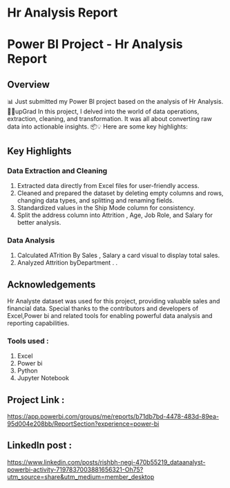 # Hr Analysis Report
# Power BI Project - Hr Analysis Report
## Overview
📊 Just submitted my Power BI project based on the analysis of Hr Analysis. 💼🛒upGrad In this project, I delved into the world of data operations, extraction, cleaning, and transformation. It was all about converting raw data into actionable insights. 📦💡 Here are some key highlights:

## Key Highlights
### Data Extraction and Cleaning
1. Extracted data directly from Excel files for user-friendly access.
2. Cleaned and prepared the dataset by deleting empty columns and rows, changing data types, and splitting and renaming fields.
3. Standardized values in the Ship Mode column for consistency.
4. Split the address column into Attrition , Age, Job Role, and Salary for better analysis.


### Data Analysis
1. Calculated ATrition By Sales , Salary a card visual to display total sales.
2. Analyzed Attrition byDepartment .
.


## Acknowledgements
Hr Analyste dataset was used for this project, providing valuable sales and financial data.
Special thanks to the contributors and developers of Excel,Power bi and related tools for enabling powerful data analysis and reporting capabilities.

### Tools used :
1. Excel
2. Power bi
3. Python
4. Jupyter Notebook

## Project Link :
https://app.powerbi.com/groups/me/reports/b71db7bd-4478-483d-89ea-95d004e208bb/ReportSection?experience=power-bi

## Linkedln post :
https://www.linkedin.com/posts/rishbh-negi-470b55219_dataanalyst-powerbi-activity-7197837003881656321-Oh75?utm_source=share&utm_medium=member_desktop
